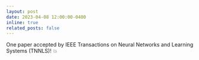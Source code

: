 ```yaml
---
layout: post
date: 2023-04-08 12:00:00-0400
inline: true
related_posts: false
---
```


One paper accepted by IEEE Transactions on Neural Networks and Learning Systems (TNNLS)! :boom:
